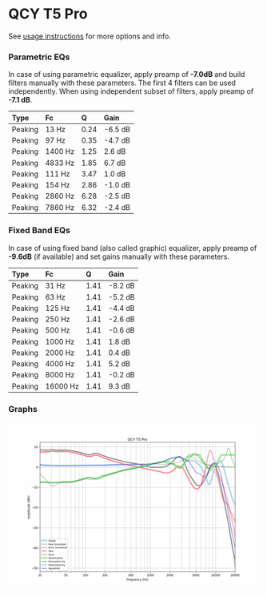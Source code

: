 # QCY T5 Pro
See [usage instructions](https://github.com/jaakkopasanen/AutoEq#usage) for more options and info.

### Parametric EQs
In case of using parametric equalizer, apply preamp of **-7.0dB** and build filters manually
with these parameters. The first 4 filters can be used independently.
When using independent subset of filters, apply preamp of **-7.1 dB**.

| Type    | Fc      |    Q | Gain    |
|:--------|:--------|:-----|:--------|
| Peaking | 13 Hz   | 0.24 | -6.5 dB |
| Peaking | 97 Hz   | 0.35 | -4.7 dB |
| Peaking | 1400 Hz | 1.25 | 2.6 dB  |
| Peaking | 4833 Hz | 1.85 | 6.7 dB  |
| Peaking | 111 Hz  | 3.47 | 1.0 dB  |
| Peaking | 154 Hz  | 2.86 | -1.0 dB |
| Peaking | 2860 Hz | 6.28 | -2.5 dB |
| Peaking | 7860 Hz | 6.32 | -2.4 dB |

### Fixed Band EQs
In case of using fixed band (also called graphic) equalizer, apply preamp of **-9.6dB**
(if available) and set gains manually with these parameters.

| Type    | Fc       |    Q | Gain    |
|:--------|:---------|:-----|:--------|
| Peaking | 31 Hz    | 1.41 | -8.2 dB |
| Peaking | 63 Hz    | 1.41 | -5.2 dB |
| Peaking | 125 Hz   | 1.41 | -4.4 dB |
| Peaking | 250 Hz   | 1.41 | -2.6 dB |
| Peaking | 500 Hz   | 1.41 | -0.6 dB |
| Peaking | 1000 Hz  | 1.41 | 1.8 dB  |
| Peaking | 2000 Hz  | 1.41 | 0.4 dB  |
| Peaking | 4000 Hz  | 1.41 | 5.2 dB  |
| Peaking | 8000 Hz  | 1.41 | -0.2 dB |
| Peaking | 16000 Hz | 1.41 | 9.3 dB  |

### Graphs
![](./QCY%20T5%20Pro.png)